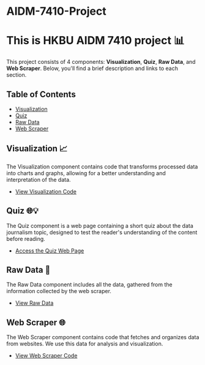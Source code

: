 # AIDM-7410-Project

# This is HKBU AIDM 7410 project 📊

This project consists of 4 components: **Visualization**, **Quiz**, **Raw Data**, and **Web Scraper**. Below, you'll find a brief description and links to each section.

## Table of Contents

- [Visualization](#visualization)
- [Quiz](#quiz)
- [Raw Data](#raw-data)
- [Web Scraper](#web-scraper)

## Visualization 📈

The Visualization component contains code that transforms processed data into charts and graphs, allowing for a better understanding and interpretation of the data.

- [View Visualization Code](Visualization) 

## Quiz 🌐💡

The Quiz component is a web page containing a short quiz about the data journalism topic, designed to test the reader's understanding of the content before reading.

- [Access the Quiz Web Page](quiz) 

## Raw Data 📄

The Raw Data component includes all the data, gathered from the information collected by the web scraper.

- [View Raw Data](raw_data) 

## Web Scraper 🌐

The Web Scraper component contains code that fetches and organizes data from websites. We use this data for analysis and visualization.

- [View Web Scraper Code](web_scraper) 

